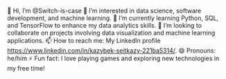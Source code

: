 👋 Hi, I’m @Switch-is-case
👀 I’m interested in data science, software development, and machine learning.
🌱 I’m currently learning Python, SQL, and TensorFlow to enhance my data analytics skills.
💞️ I’m looking to collaborate on projects involving data visualization and machine learning applications.
📫 How to reach me: My LinkedIn profile https://www.linkedin.com/in/kazybek-seitkazy-221ba5314/.
😄 Pronouns: he/him
⚡ Fun fact: I love playing games and exploring new technologies in my free time!
